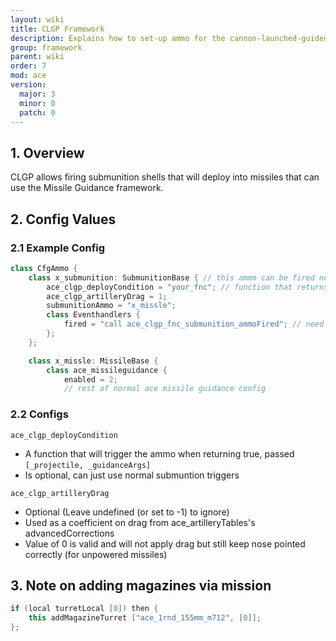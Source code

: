 ```yaml
---
layout: wiki
title: CLGP Framework
description: Explains how to set-up ammo for the cannon-launched-guided-projectile system.
group: framework
parent: wiki
order: 7
mod: ace
version:
  major: 3
  minor: 0
  patch: 0
---
```


## 1. Overview

CLGP allows firing submunition shells that will deploy into missiles that can use the Missile Guidance framework.

## 2. Config Values

### 2.1 Example Config
```cpp
class CfgAmmo {
    class x_submunition: SubmunitionBase { // this ammo can be fired normally
        ace_clgp_deployCondition = "your_fnc"; // function that returns true when it should be triggered
        ace_clgp_artilleryDrag = 1;
        submunitionAmmo = "x_missle";
        class Eventhandlers {
            fired = "call ace_clgp_fnc_submunition_ammoFired"; // need to add the EH yourself to all ammos
        };
    };

    class x_missle: MissileBase {
        class ace_missileguidance {
            enabled = 2;
            // rest of normal ace missile guidance config
```

### 2.2 Configs

`ace_clgp_deployCondition`
- A function that will trigger the ammo when returning true, passed `[_projectile, _guidanceArgs]`
- Is optional, can just use normal submuntion triggers

`ace_clgp_artilleryDrag`
- Optional (Leave undefined (or set to -1) to ignore)
- Used as a coefficient on drag from ace_artilleryTables's advancedCorrections
- Value of 0 is valid and will not apply drag but still keep nose pointed correctly (for unpowered missiles)

## 3. Note on adding magazines via mission

```cpp
if (local turretLocal [0]) then {
    this addMagazineTurret ["ace_1rnd_155mm_m712", [0]];
};
```
